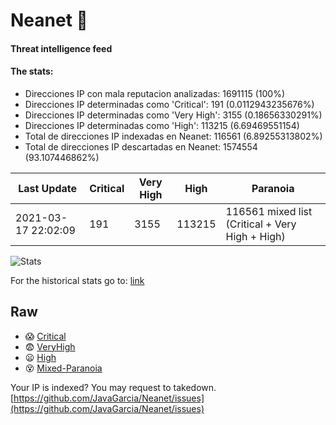 # Neanet :hocho:
#### Threat intelligence feed
#### The stats:

- Direcciones IP con mala reputacion analizadas: 1691115 (100%)
- Direcciones IP determinadas como 'Critical':  191 (0.0112943235676%)
- Direcciones IP determinadas como 'Very High':  3155 (0.18656330291%)
- Direcciones IP determinadas como 'High':  113215 (6.69469551154)
- Total de direcciones IP indexadas en Neanet:  116561 (6.89255313802%)
- Total de direcciones IP descartadas en Neanet:  1574554 (93.107446862%)

| Last Update | Critical | Very High | High | Paranoia |
| --- | --- | --- | --- | --- |
| 2021-03-17 22:02:09 | 191 | 3155 | 113215 | 116561 mixed list (Critical + Very High + High)|

![Stats](https://docs.google.com/spreadsheets/d/e/2PACX-1vSnaNMIXVabIpDJjufMlzH7poXnshF3mgd8Is1g9ytUEzVsP5my4Trn8f-xkoLLQ38xpL3HtmUexLo6/pubchart?oid=501124687&format=image)

For the historical stats go to: [link](/stats.csv)
## Raw
- :scream: [Critical](https://raw.githubusercontent.com/JavaGarcia/Neanet/master/blacklists/neanet_critical.txt)
- :fearful: [VeryHigh](https://raw.githubusercontent.com/JavaGarcia/Neanet/master/blacklists/neanet_veryHigh.txtt)
- :frowning: [High](https://raw.githubusercontent.com/JavaGarcia/Neanet/master/blacklists/neanet_high.txt)
- :dizzy_face: [Mixed-Paranoia](https://raw.githubusercontent.com/JavaGarcia/Neanet/master/blacklists/neanet_all.txt)


Your IP is indexed? You may request to takedown. [https://github.com/JavaGarcia/Neanet/issues](https://github.com/JavaGarcia/Neanet/issues)












































































































































































































































































































































































































































































































































































































































































































































































































































































































































































































































































































































































































































































































































































































































































































































































































































































































































































































































































































































































































































































































































































































































































































































































































































































































































































































































































































































































































































































































































































































































































































































































































































































































































































































































































































































































































































































































































































































































































































































































































































































































































































































































































































































































































































































































































































































































































































































































































































































































































































































































































































































